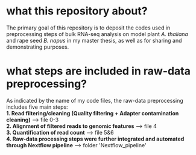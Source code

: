 # what this repository about?
The primary goal of this repository is to deposit the codes used in preprocessing steps of bulk RNA-seq analysis on model plant _A. thaliana_ and rape seed _B. napus_ in my master thesis, as well as for sharing and demonstrating purposes.

# what steps are included in raw-data preprocessing?
As indicated by the name of my code files, the raw-data preprocessing includes five main steps: 
<br /> **1. Read filtering/cleaning (Quality filtering + Adapter contamination cleaning)** --> file 0-3 
<br /> **2. Alignment of filtered reads to genomic features** --> file 4 
<br /> **3. Quantification of read count** --> file 5&6
<br /> **4. Raw-data processing steps were further integrated and automated through Nextflow pipeline** --> folder 'Nextflow_pipeline' 